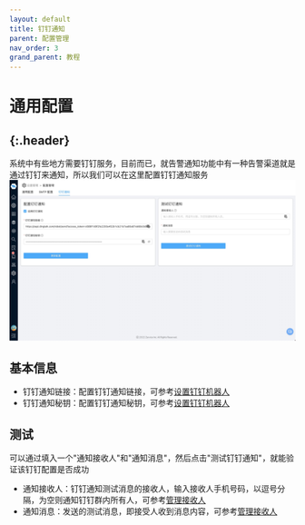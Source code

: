 ```yaml
---
layout: default
title: 钉钉通知
parent: 配置管理
nav_order: 3
grand_parent: 教程
---
```


# 通用配置
{:.header}
---

系统中有些地方需要钉钉服务，目前而已，就告警通知功能中有一种告警渠道就是通过钉钉来通知，所以我们可以在这里配置钉钉通知服务
![normal.png](dingding.png)

## 基本信息
- 钉钉通知链接：配置钉钉通知链接，可参考[设置钉钉机器人](https://help.aliyun.com/knowledge_detail/112831.html)
- 钉钉通知秘钥：配置钉钉通知秘钥，可参考[设置钉钉机器人](https://help.aliyun.com/knowledge_detail/112831.html)

## 测试
可以通过填入一个"通知接收人"和"通知消息"，然后点击"测试钉钉通知"，就能验证该钉钉配置是否成功
- 通知接收人：钉钉通知测试消息的接收人，输入接收人手机号码，以逗号分隔，为空则通知钉钉群内所有人，可参考[管理接收人](https://help.aliyun.com/document_detail/112385.html)
- 通知消息：发送的测试消息，即接受人收到消息内容，可参考[管理接收人](https://help.aliyun.com/document_detail/112385.html)